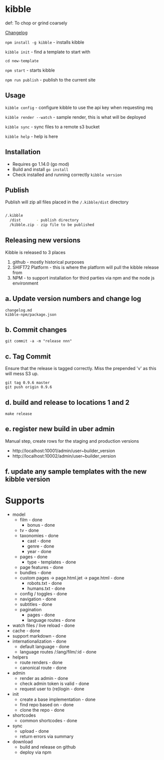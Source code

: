 # kibble

def: To chop or grind coarsely

[Changelog](changelog.md)

```npm install -g kibble``` - installs kibble

```kibble init``` - find a template to start with

```cd new-template```

```npm start``` - starts kibble

```npm run publish``` - publish to the current site


## Usage

```kibble config``` - configure kibble to use the api key when requesting req

```kibble render --watch``` - sample render, this is what will be deployed

```kibble sync``` - sync files to a remote s3 bucket

```kibble help``` - help is here

## Installation

* Requires go 1.14.0 (go mod)
* Build and install ```go install```
* Check installed and running correctly ```kibble version```

## Publish

Publish will zip all files placed in the ```/.kibble/dist``` directory

```bash

/.kibble
  /dist       - publish directory
  /kibble.zip - zip file to be published

```

## Releasing new versions

Kibble is released to 3 places

  1. github - mostly historical purposes
  2. SHIFT72 Platform - this is where the platform will pull the kibble release from
  3. NPM - to support installation for third parties via npm and the node js environment

## a. Update version numbers and change log

```
changelog.md
kibble-npm/package.json
```

## b. Commit changes

```
git commit -a -m "release nnn"
```

## c. Tag Commit
  Ensure that the release is tagged correctly. Miss the prepended 'v' as this will mess S3 up.

```
git tag 0.9.6 master
git push origin 0.9.6
```

## d. build and release to locations 1 and 2

```
make release
```

## e. register new build in uber admin

Manual step, create rows for the staging and production versions
  * http://localhost:10001/admin/user~builder_version
  * http://localhost:10002/admin/user~builder_version


## f. update any sample templates with the new kibble version



# Supports

* model
  * film - done
    * bonus - done
  * tv - done
  * taxonomies - done
    * cast - done
    * genre - done
    * year - done
  * pages - done
    * type - templates - done
  * page features - done
  * bundles - done
  * custom pages -> page.html.jet -> page.html - done
    * robots.txt - done
    * humans.txt - done
  * config / toggles - done
  * navigation - done
  * subtitles - done
  * pagination
    * pages - done
    * language routes - done
* watch files / live reload - done
* cache - done
* support markdown - done
* internationalization - done
  * default language - done
  * language routes /:lang/film/:id - done
* helpers
  * route renders - done
  * canonical route - done
* admin
  * render as admin - done
  * check admin token is valid - done
  * request user to (re)login - done
* init
  * create a base implementation - done
  * find repo based on - done
  * clone the repo - done
* shortcodes
  * common shortcodes - done
* sync
  * upload - done
  * return errors via summary
* download
  * build and release on github
  * deploy via npm
